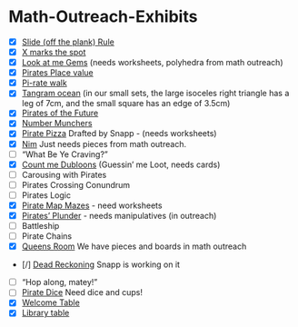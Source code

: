 # Math-Outreach-Exhibits

- [X] [Slide (off the plank) Rule](./sliderules)
- [X] [X marks the spot](./graphing)
- [X] [Look at me Gems](./eulerCharacteristic) (needs worksheets, polyhedra from math outreach)
- [X] [Pirates Place value](./placeValue)
- [X] [Pi-rate walk](./pi-rateWalk)
- [X] [Tangram ocean](./tangrams) (in our small sets, the large isoceles right triangle has a leg of 7cm, and the small square has an edge of 3.5cm)
- [X] [Pirates of the Future](./robots)
- [X] [Number Munchers](./videoGames)
- [X] [Pirate Pizza](./pizza) Drafted by Snapp - (needs worksheets)
- [X] [Nim](./nim) Just needs pieces from math outreach.
- [ ] “What Be Ye Craving?”
- [X] [Count me Dubloons](./count) (Guessin’ me Loot, needs cards)
- [ ] Carousing with Pirates
- [ ] Pirates Crossing Conundrum
- [ ] Pirates Logic
- [X] [Pirate Map Mazes](./mazes) - need worksheets
- [X] [Pirates’ Plunder](./towersOfHanoi) - needs manipulatives (in outreach)
- [ ] Battleship
- [ ] Pirate Chains
- [X] [Queens Room](./chess) We have pieces and boards in math outreach
- [/] [Dead Reckoning](./deadRecoking) Snapp is working on it
- [ ] “Hop along, matey!”
- [ ] [Pirate Dice](./dice) Need dice and cups!
- [X] [Welcome Table](./welcomeTable)
- [X] [Library table](./libraryTable)
